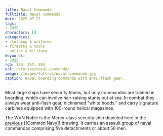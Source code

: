 ```yaml
---
title: Naval Commando
fulltitle: Naval Commando
date: 2025-07-21
tags:
- 2025
characters: []
categories:
- clothing & uniforms
- firearms & tools
- police & military
keywords:
- 2025
rgb: 154, 157, 204
url: /stories/naval-commando/
image: /images/fullres/naval-commando.jpg
caption: Naval boarding commando with anti-flash gear.
---
```

Most large ships have security teams, but only commandos are trained in boarding, which can involve hair-raising stunts out at sea. In combat they always wear anti-flash gear, nicknamed "white hoods," and carry signature carbines equipped with 100-round helical magazines.

The WVN Noble is the Mercy-class security ship depicted here in the [previous](/stories/common-navy) [[Common Navy]] drawing. It carries an assault group of naval commandos comprising five detachments or about 50 men.